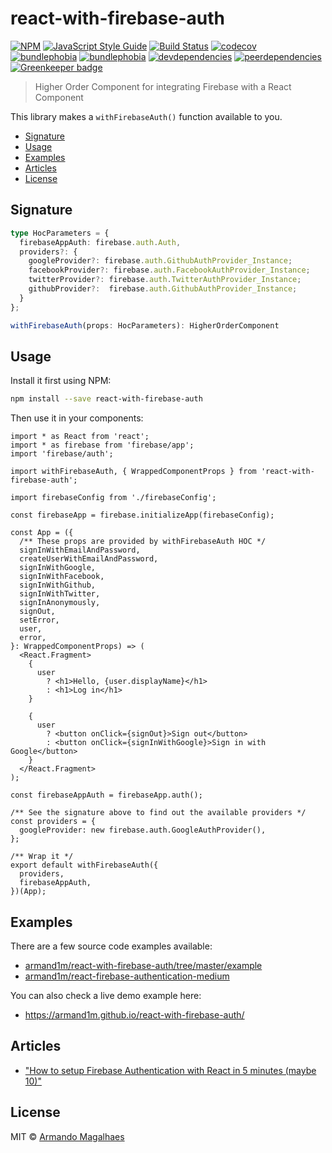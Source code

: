 # react-with-firebase-auth

[![NPM](https://img.shields.io/npm/v/react-with-firebase-auth.svg)](https://www.npmjs.com/package/react-with-firebase-auth) [![JavaScript Style Guide](https://img.shields.io/badge/code_style-standard-brightgreen.svg)](https://standardjs.com)
[![Build Status](https://travis-ci.org/armand1m/react-with-firebase-auth.svg?branch=master)](https://travis-ci.org/armand1m/react-with-firebase-auth)
[![codecov](https://codecov.io/gh/armand1m/react-with-firebase-auth/branch/master/graph/badge.svg)](https://codecov.io/gh/armand1m/react-with-firebase-auth)
[![bundlephobia](https://badgen.net/bundlephobia/min/react-with-firebase-auth)](https://bundlephobia.com/result?p=react-with-firebase-auth)
[![bundlephobia](https://badgen.net/bundlephobia/minzip/react-with-firebase-auth)](https://bundlephobia.com/result?p=react-with-firebase-auth)
[![devdependencies](https://badgen.net/david/dev/armand1m/react-with-firebase-auth)](https://david-dm.org/armand1m/react-with-firebase-auth?type=dev)
[![peerdependencies](https://badgen.net/david/peer/armand1m/react-with-firebase-auth)](https://david-dm.org/armand1m/react-with-firebase-auth?type=peer) [![Greenkeeper badge](https://badges.greenkeeper.io/armand1m/react-with-firebase-auth.svg)](https://greenkeeper.io/)

> Higher Order Component for integrating Firebase with a React Component

This library makes a `withFirebaseAuth()` function available to you.

 - [Signature](#signature)
 - [Usage](#usage)
 - [Examples](#examples)
 - [Articles](#articles)
 - [License](#license)

## Signature

```ts
type HocParameters = {
  firebaseAppAuth: firebase.auth.Auth,
  providers?: {
    googleProvider?: firebase.auth.GithubAuthProvider_Instance;
    facebookProvider?: firebase.auth.FacebookAuthProvider_Instance;
    twitterProvider?: firebase.auth.TwitterAuthProvider_Instance;
    githubProvider?:  firebase.auth.GithubAuthProvider_Instance;
  }
};

withFirebaseAuth(props: HocParameters): HigherOrderComponent
```

## Usage

Install it first using NPM:


```bash
npm install --save react-with-firebase-auth
```

Then use it in your components:

```tsx
import * as React from 'react';
import * as firebase from 'firebase/app';
import 'firebase/auth';

import withFirebaseAuth, { WrappedComponentProps } from 'react-with-firebase-auth';

import firebaseConfig from './firebaseConfig';

const firebaseApp = firebase.initializeApp(firebaseConfig);

const App = ({
  /** These props are provided by withFirebaseAuth HOC */
  signInWithEmailAndPassword,
  createUserWithEmailAndPassword,
  signInWithGoogle,
  signInWithFacebook,
  signInWithGithub,
  signInWithTwitter,
  signInAnonymously,
  signOut,
  setError,
  user,
  error,
}: WrappedComponentProps) => (
  <React.Fragment>
    {
      user
        ? <h1>Hello, {user.displayName}</h1>
        : <h1>Log in</h1>
    }

    {
      user
        ? <button onClick={signOut}>Sign out</button>
        : <button onClick={signInWithGoogle}>Sign in with Google</button>
    }
  </React.Fragment>
);

const firebaseAppAuth = firebaseApp.auth();

/** See the signature above to find out the available providers */
const providers = {
  googleProvider: new firebase.auth.GoogleAuthProvider(),
};

/** Wrap it */
export default withFirebaseAuth({
  providers,
  firebaseAppAuth,
})(App);
```

## Examples

There are a few source code examples available:

 - [armand1m/react-with-firebase-auth/tree/master/example](https://github.com/armand1m/react-with-firebase-auth/tree/master/example)
 - [armand1m/react-firebase-authentication-medium](https://github.com/armand1m/react-firebase-authentication-medium)

You can also check a live demo example here:

 - https://armand1m.github.io/react-with-firebase-auth/

## Articles

 - ["How to setup Firebase Authentication with React in 5 minutes (maybe 10)"](https://medium.com/firebase-developers/how-to-setup-firebase-authentication-with-react-in-5-minutes-maybe-10-bb8bb53e8834)

## License

MIT © [Armando Magalhaes](https://github.com/armand1m)
